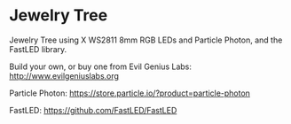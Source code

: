 # Jewelry Tree
Jewelry Tree using X WS2811 8mm RGB LEDs and Particle Photon, and the FastLED library.

Build your own, or buy one from Evil Genius Labs: http://www.evilgeniuslabs.org

Particle Photon: https://store.particle.io/?product=particle-photon

FastLED: https://github.com/FastLED/FastLED
